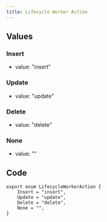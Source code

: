 ```yaml
---
title: Lifecycle Worker Action
---
```


## Values

### Insert

-   value: "insert"

### Update

-   value: "update"

### Delete

-   value: "delete"

### None

-   value: ""

## Code

```
export enum LifecycleWorkerAction {
    Insert = "insert",
    Update = "update",
    Delete = "delete",
    None = "",
}
```
